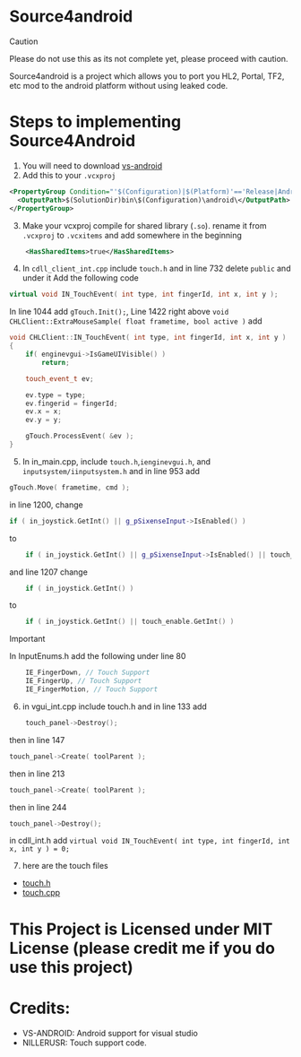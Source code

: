 # Source4android
> [!CAUTION]
> Please do not use this as its not complete yet, please proceed with caution.

Source4android is a project which allows you to port you HL2, Portal, TF2, etc mod to the android platform without using leaked code.
# Steps to implementing Source4Android
1. You will need to download [vs-android](http://www.gavpugh.com/downloads/vs-android-0.964.zip)
2. Add this to your `.vcxproj`
```xml
<PropertyGroup Condition="'$(Configuration)|$(Platform)'=='Release|Android'">
  <OutputPath>$(SolutionDir)bin\$(Configuration)\android\</OutputPath>
</PropertyGroup>
```
3. Make your vcxproj compile for shared library (`.so`). rename it from `.vcxproj` to `.vcxitems` and add somewhere in the beginning
```xml
    <HasSharedItems>true</HasSharedItems>
```

4. In `cdll_client_int.cpp` include `touch.h` and in line 732 delete `public` and under it Add the following code
```cpp
virtual void IN_TouchEvent( int type, int fingerId, int x, int y );
```
In line 1044 add 	`gTouch.Init();`, Line 1422 right above `void CHLClient::ExtraMouseSample( float frametime, bool active )` add
```cpp
void CHLClient::IN_TouchEvent( int type, int fingerId, int x, int y )
{
	if( enginevgui->IsGameUIVisible() )
		return;

	touch_event_t ev;

	ev.type = type;
	ev.fingerid = fingerId;
	ev.x = x;
	ev.y = y;

	gTouch.ProcessEvent( &ev );
}
```
5. In in_main.cpp, include `touch.h`,`ienginevgui.h`, and `inputsystem/iinputsystem.h` and in line 953 add
```cpp
gTouch.Move( frametime, cmd );
```
in line 1200, change 
```cpp
if ( in_joystick.GetInt() || g_pSixenseInput->IsEnabled() )
```
to
```cpp
	if ( in_joystick.GetInt() || g_pSixenseInput->IsEnabled() || touch_enable.GetInt() )
```
and line 1207 change
```cpp
	if ( in_joystick.GetInt() )
```
to
```cpp
	if ( in_joystick.GetInt() || touch_enable.GetInt() )
```

> [!IMPORTANT]
> In InputEnums.h add the following under line 80

```cpp
	IE_FingerDown, // Touch Support
	IE_FingerUp, // Touch Support
	IE_FingerMotion, // Touch Support
```
6. in vgui_int.cpp include touch.h and in line 133 add
```cpp
	touch_panel->Destroy();
```
then in line 147
```cpp
touch_panel->Create( toolParent );
```
then in line 213
```cpp
touch_panel->Create( toolParent );
```
then in line 244
```cpp
touch_panel->Destroy();
```

in cdll_int.h add `virtual void IN_TouchEvent( int type, int fingerId, int x, int y ) = 0;`

7. here are the touch files
- [touch.h](https://github.com/GuestSneezeOSDev/source4android/blob/main/src/game/client/touch.h)
- [touch.cpp](https://github.com/GuestSneezeOSDev/source4android/blob/main/src/game/client/touch.cpp)
# This Project is Licensed under MIT License (please credit me if you do use this project)

# Credits:
- VS-ANDROID: Android support for visual studio
- NILLERUSR: Touch support code.
